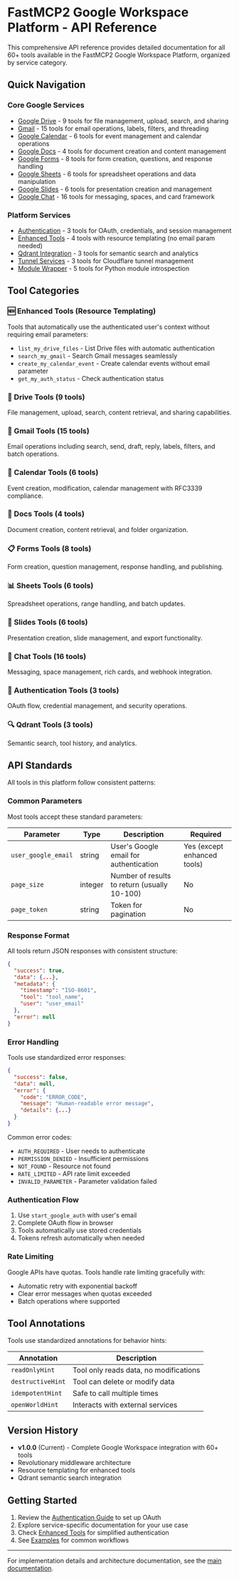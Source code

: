# FastMCP2 Google Workspace Platform - API Reference

This comprehensive API reference provides detailed documentation for all 60+ tools available in the FastMCP2 Google Workspace Platform, organized by service category.

## Quick Navigation

### Core Google Services
- [Google Drive](./drive/README.md) - 9 tools for file management, upload, search, and sharing
- [Gmail](./gmail/README.md) - 15 tools for email operations, labels, filters, and threading  
- [Google Calendar](./calendar/README.md) - 6 tools for event management and calendar operations
- [Google Docs](./docs/README.md) - 4 tools for document creation and content management
- [Google Forms](./forms/README.md) - 8 tools for form creation, questions, and response handling
- [Google Sheets](./sheets/README.md) - 6 tools for spreadsheet operations and data manipulation
- [Google Slides](./slides/README.md) - 6 tools for presentation creation and management
- [Google Chat](./chat/README.md) - 16 tools for messaging, spaces, and card framework

### Platform Services
- [Authentication](./auth/README.md) - 3 tools for OAuth, credentials, and session management
- [Enhanced Tools](./enhanced/README.md) - 4 tools with resource templating (no email param needed)
- [Qdrant Integration](./qdrant/README.md) - 3 tools for semantic search and analytics
- [Tunnel Services](./tunnel/README.md) - 3 tools for Cloudflare tunnel management
- [Module Wrapper](./adapters/README.md) - 5 tools for Python module introspection

## Tool Categories

### 🆕 Enhanced Tools (Resource Templating)
Tools that automatically use the authenticated user's context without requiring email parameters:
- `list_my_drive_files` - List Drive files with automatic authentication
- `search_my_gmail` - Search Gmail messages seamlessly
- `create_my_calendar_event` - Create calendar events without email parameter
- `get_my_auth_status` - Check authentication status

### 📁 Drive Tools (9 tools)
File management, upload, search, content retrieval, and sharing capabilities.

### 📧 Gmail Tools (15 tools)  
Email operations including search, send, draft, reply, labels, filters, and batch operations.

### 📅 Calendar Tools (6 tools)
Event creation, modification, calendar management with RFC3339 compliance.

### 📄 Docs Tools (4 tools)
Document creation, content retrieval, and folder organization.

### 📋 Forms Tools (8 tools)
Form creation, question management, response handling, and publishing.

### 📊 Sheets Tools (6 tools)
Spreadsheet operations, range handling, and batch updates.

### 🎯 Slides Tools (6 tools)
Presentation creation, slide management, and export functionality.

### 💬 Chat Tools (16 tools)
Messaging, space management, rich cards, and webhook integration.

### 🔐 Authentication Tools (3 tools)
OAuth flow, credential management, and security operations.

### 🔍 Qdrant Tools (3 tools)
Semantic search, tool history, and analytics.

## API Standards

All tools in this platform follow consistent patterns:

### Common Parameters

Most tools accept these standard parameters:

| Parameter | Type | Description | Required |
|-----------|------|-------------|----------|
| `user_google_email` | string | User's Google email for authentication | Yes (except enhanced tools) |
| `page_size` | integer | Number of results to return (usually 10-100) | No |
| `page_token` | string | Token for pagination | No |

### Response Format

All tools return JSON responses with consistent structure:

```json
{
  "success": true,
  "data": {...},
  "metadata": {
    "timestamp": "ISO-8601",
    "tool": "tool_name",
    "user": "user_email"
  },
  "error": null
}
```

### Error Handling

Tools use standardized error responses:

```json
{
  "success": false,
  "data": null,
  "error": {
    "code": "ERROR_CODE",
    "message": "Human-readable error message",
    "details": {...}
  }
}
```

Common error codes:
- `AUTH_REQUIRED` - User needs to authenticate
- `PERMISSION_DENIED` - Insufficient permissions
- `NOT_FOUND` - Resource not found
- `RATE_LIMITED` - API rate limit exceeded
- `INVALID_PARAMETER` - Parameter validation failed

### Authentication Flow

1. Use `start_google_auth` with user's email
2. Complete OAuth flow in browser
3. Tools automatically use stored credentials
4. Tokens refresh automatically when needed

### Rate Limiting

Google APIs have quotas. Tools handle rate limiting gracefully with:
- Automatic retry with exponential backoff
- Clear error messages when quotas exceeded
- Batch operations where supported

## Tool Annotations

Tools use standardized annotations for behavior hints:

| Annotation | Description |
|------------|-------------|
| `readOnlyHint` | Tool only reads data, no modifications |
| `destructiveHint` | Tool can delete or modify data |
| `idempotentHint` | Safe to call multiple times |
| `openWorldHint` | Interacts with external services |

## Version History

- **v1.0.0** (Current) - Complete Google Workspace integration with 60+ tools
- Revolutionary middleware architecture
- Resource templating for enhanced tools
- Qdrant semantic search integration

## Getting Started

1. Review the [Authentication Guide](./auth/README.md) to set up OAuth
2. Explore service-specific documentation for your use case
3. Check [Enhanced Tools](./enhanced/README.md) for simplified authentication
4. See [Examples](./examples/README.md) for common workflows

---

For implementation details and architecture documentation, see the [main documentation](../).